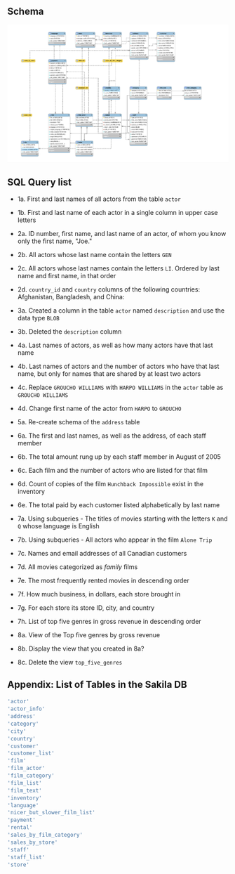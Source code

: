 ## Schema
![png](Resources/Schema.png)

## SQL Query list

* 1a. First and last names of all actors from the table `actor`

* 1b. First and last name of each actor in a single column in upper case letters

* 2a. ID number, first name, and last name of an actor, of whom you know only the first name, "Joe." 

* 2b. All actors whose last name contain the letters `GEN`

* 2c. All actors whose last names contain the letters `LI`. Ordered by last name and first name, in that order

* 2d. `country_id` and `country` columns of the following countries: Afghanistan, Bangladesh, and China:

* 3a. Created a column in the table `actor` named `description` and use the data type `BLOB`

* 3b. Deleted the `description` column

* 4a. Last names of actors, as well as how many actors have that last name

* 4b. Last names of actors and the number of actors who have that last name, but only for names that are shared by at least two actors

* 4c. Replace `GROUCHO WILLIAMS` with `HARPO WILLIAMS` in the `actor` table as `GROUCHO WILLIAMS`

* 4d. Change first name of the actor from `HARPO` to `GROUCHO`

* 5a. Re-create schema of the `address` table

* 6a. The first and last names, as well as the address, of each staff member

* 6b. The total amount rung up by each staff member in August of 2005

* 6c. Each film and the number of actors who are listed for that film

* 6d. Count of copies of the film `Hunchback Impossible` exist in the inventory

* 6e. The total paid by each customer listed alphabetically by last name

* 7a. Using subqueries - The titles of movies starting with the letters `K` and `Q` whose language is English

* 7b. Using subqueries - All actors who appear in the film `Alone Trip`

* 7c. Names and email addresses of all Canadian customers

* 7d. All movies categorized as _family_ films

* 7e. The most frequently rented movies in descending order

* 7f. How much business, in dollars, each store brought in

* 7g. For each store its store ID, city, and country

* 7h. List of top five genres in gross revenue in descending order

* 8a. View of the Top five genres by gross revenue

* 8b. Display the view that you created in 8a?

* 8c. Delete the view `top_five_genres`

## Appendix: List of Tables in the Sakila DB

```sql
'actor'
'actor_info'
'address'
'category'
'city'
'country'
'customer'
'customer_list'
'film'
'film_actor'
'film_category'
'film_list'
'film_text'
'inventory'
'language'
'nicer_but_slower_film_list'
'payment'
'rental'
'sales_by_film_category'
'sales_by_store'
'staff'
'staff_list'
'store'
```


